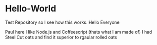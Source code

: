 # Hello-World
Test Repository so I see how this works.
Hello Everyone

Paul here I like Node.js and Coffeescript (thats what I am made of)
I had Steel Cut oats and find it superior to rgaular rolled oats

